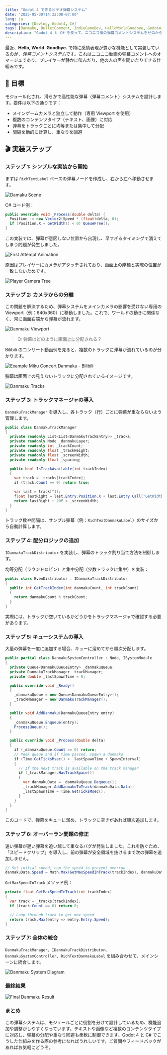 ```yaml
---
title: "Godot 4 で作るビデオ弾幕システム"
date: "2025-05-30T14:32:08-07:00"
lang: ja
categories: [Devlog, Godot4, C#]
tags: [Danmaku, BulletComment, IndieGameDev, HelloWorldGoodbye, Godot4, C#]
description: "Godot 4 と C# を使って、ニコニコ風の弾幕コメントシステムをゼロから構築したプロセスを紹介します。独立した Viewport、トラック制御、速度補正などを備えた高性能な実装例です。"
---
```


最近、**Hello, World. Goodbye.** で特に感情表現が豊かな機能として実装しているのが、*弾幕コメントシステム*です。これはニコニコ動画の弾幕コメントへのオマージュであり、プレイヤーが静かに叫んだり、他の人の声を聞いたりできる仕組みです。

## 🎯 目標

モジュール化され、滑らかで高性能な弾幕（弾幕コメント）システムを設計します。要件は以下の通りです：

- メインゲームカメラと独立して動作（専用 Viewport を使用）
- 複数のコンテンツタイプ（テキスト、画像）に対応
- 弾幕をトラックごとに均等または集中して分配
- 間隔を動的に計算し、重なりを回避

## 🎬 実装ステップ

### ステップ 1: シンプルな実装から開始

まずは `RichTextLabel` ベースの弾幕ノードを作成し、右から左へ移動させます。

![Damaku Scene](./danmaku-scene.png#center)

C# コード例：

```c#
public override void _Process(double delta) {
  Position -= new Vector2(Speed * (float)delta, 0);
  if (Position.X + GetWidth() < 0) QueueFree();
}
```

この実装では、弾幕が意図しない位置から出現し、早すぎるタイミングで消えてしまう問題が発生しました。

![First Attempt Animation](./first-attempt.gif#center)

原因はプレイヤーにカメラがアタッチされており、画面上の座標と実際の位置が一致しないためです。

![Player Camera Tree](./player-camera.png#center)

### ステップ 2: カメラからの分離

この問題を解決するため、弾幕システムをメインカメラの影響を受けない専用の Viewport（例：640x360）に移動しました。これで、ワールドの動きに関係なく、常に画面右端から弾幕が流れます。

![Danmaku Viewport](./danmaku-viewport.png#center)

> Q: 弾幕はどのように画面上に分配される？

Bilibili のコンサート動画例を見ると、複数のトラックに弾幕が流れているのが分かります。

![Example Miku Concert Danmaku - Bilibili](./danmaku-example.png#center)

弾幕は画面上の見えないトラックに分配されているイメージです。

![Danmaku Tracks](./danmaku-example-track.png#center)

### ステップ 3: トラックマネージャの導入

`DanmakuTrackManager` を導入し、各トラック（行）ごとに弾幕が重ならないよう管理します。

```c#
public class DanmakuTrackManager
{
  private readonly List<List<DanmakuTrackEntry>> _tracks;
  private readonly Node _danmakuLayer;
  private readonly int _trackCount;
  private readonly float _trackHeight;
  private readonly float _screenWidth;
  private readonly float _spacing;

  public bool IsTrackAvailable(int trackIndex)
  {
    var track = _tracks[trackIndex];
    if (track.Count == 0) return true;

    var last = track[^1];
    float lastRight = last.Entry.Position.X + last.Entry.Call("GetWidth").AsSingle();
    return lastRight + 20f < _screenWidth;
  }
}
```

トラック数や間隔は、サンプル弾幕（例：`RichTextDanmakuLabel`）のサイズから自動計算します。

### ステップ 4: 配分ロジックの追加

`IDanmakuTrackDistributor` を実装し、弾幕のトラック割り当て方法を制御します。

均等分配（ラウンドロビン）と集中分配（少数トラックに集中）を実装：

```c#
public class EvenDistributor : IDanmakuTrackDistributor
{
  public int GetTrackIndex(int danmakuCount, int trackCount)
  {
    return danmakuCount % trackCount;
  }
}
```

実際には、トラックが空いているかどうかをトラックマネージャで確認する必要があります。

### ステップ 5: キューシステムの導入

大量の弾幕を一度に追加する場合、キューに溜めてから順次分配します。

```c#
public partial class DanmakuSystemController : Node, ISystemModule
{
  private Queue<DanmakuQueueEntry> _danmakuQueue;
  private DanmakuTrackManager _trackManager;
  private double _lastSpawnTime = 0;

  public override void _Ready()
  {
    _danmakuQueue = new Queue<DanmakuQueueEntry>();
    _trackManager = new DanmakuTrackManager();
  }

  public void AddDanmaku(DanmakuQueueEntry entry)
  {
    _danmakuQueue.Enqueue(entry);
    ProcessQueue();
  }

  public override void _Process(double delta)
  {
    if (_danmakuQueue.Count == 0) return;
    // Peek queue and if time passed, spawn a danmaku
    if (Time.GetTicksMsec() > _lastSpawnTime + SpawnInterval)
    {
      // If the next track is available on the track manager
      if (_trackManager.HasTrackSpace())
      {
        var danmakuData = _danmakuQueue.Dequeue();
        _trackManager.AddDanmakuToTrack(danmakuData.Data);
        _lastSpawnTime = Time.GetTicksMsec();
      }
    }
  }
}
```

このコードで、弾幕をキューに溜め、トラックに空きがあれば順次追加します。

### ステップ 6: オーバーラン問題の修正

速い弾幕が遅い弾幕を追い越して重なるバグが発生しました。これを防ぐため、「スピードクリップ」を導入し、前の弾幕が安全領域を抜けるまで次の弾幕を追加しません。

```c#
// Set initial speed, cap the speed to prevent overrun
danmakuData.Speed = Math.Max(GetMaxSpeedInTrack(trackIndex), danmakuData.Speed);
```

`GetMaxSpeedInTrack` メソッド例：

```c#
private float GetMaxSpeedInTrack(int trackIndex)
{
  var track = _tracks[trackIndex];
  if (track.Count == 0) return 0;

  // Loop through track to get max speed
  return track.Max(entry => entry.Entry.Speed);
}
```

### ステップ 7: 全体の統合

`DanmakuTrackManager`、`IDanmakuTrackDistributor`、`DanmakuSystemController`、`RichTextDanmakuLabel` を組み合わせて、メインシーンに統合します。

![Danmaku System Diagram](./system-diag.png#center)

### 最終結果

![Final Danmaku Result](./final-result.gif#center)

### まとめ

この弾幕システムは、モジュールごとに役割を分けて設計しているため、機能追加や調整がしやすくなっています。テキストや画像など複数のコンテンツタイプに対応し、弾幕の分配や重なり回避も柔軟に制御できます。Godot 4 と C# でこうした仕組みを作る際の参考になればうれしいです。ご質問やフィードバックがあればお気軽にどうぞ。
